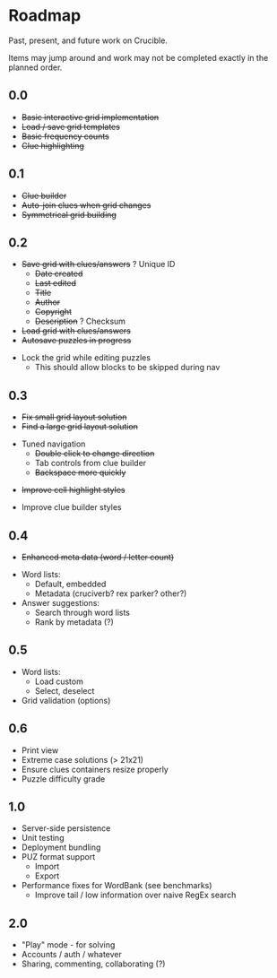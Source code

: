 Roadmap
===

Past, present, and future work on Crucible.

Items may jump around and work may not be completed exactly in the planned order.

## 0.0
 - ~~Basic interactive grid implementation~~
 - ~~Load / save grid templates~~
 - ~~Basic frequency counts~~
 - ~~Clue highlighting~~

## 0.1
 - ~~Clue builder~~
 - ~~Auto-join clues when grid changes~~
 - ~~Symmetrical grid building~~

## 0.2
 - ~~Save grid with clues/answers~~
    ? Unique ID
    - ~~Date created~~
    - ~~Last edited~~
    - ~~Title~~
    - ~~Author~~
    - ~~Copyright~~
    - ~~Description~~
    ? Checksum
 - ~~Load grid with clues/answers~~
 - ~~Autosave puzzles in progress~~
 * Lock the grid while editing puzzles
    - This should allow blocks to be skipped during nav

## 0.3
 - ~~Fix small grid layout solution~~
 - ~~Find a large grid layout solution~~
 * Tuned navigation
    - ~~Double click to change direction~~
    - Tab controls from clue builder
    - ~~Backspace more quickly~~
 - ~~Improve cell highlight styles~~
 * Improve clue builder styles

## 0.4
 - ~~Enhanced meta data (word / letter count)~~
 * Word lists:
    * Default, embedded
    * Metadata (cruciverb? rex parker? other?)
 * Answer suggestions:
    * Search through word lists
    * Rank by metadata (?)

## 0.5
 * Word lists:
    * Load custom
    * Select, deselect
 * Grid validation (options)

## 0.6
 * Print view
 * Extreme case solutions (> 21x21)
 * Ensure clues containers resize properly
 * Puzzle difficulty grade

## 1.0
 * Server-side persistence
 * Unit testing
 * Deployment bundling
 * PUZ format support
    - Import
    - Export
 * Performance fixes for WordBank (see benchmarks)
    - Improve tail / low information over naive RegEx search

## 2.0
 * "Play" mode - for solving
 * Accounts / auth / whatever
 * Sharing, commenting, collaborating (?)

